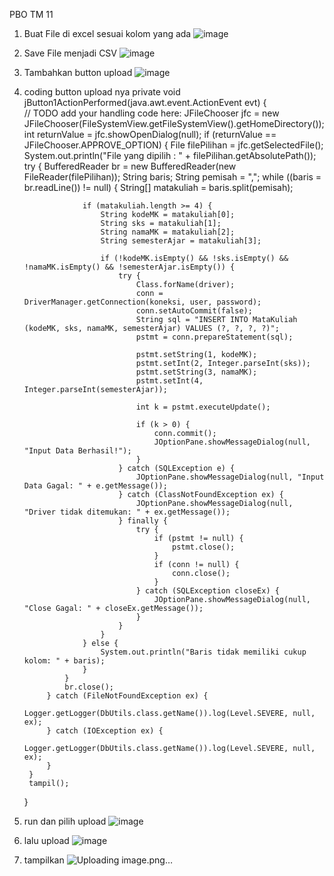 PBO TM 11
1. Buat File di excel sesuai kolom yang ada
   ![image](https://github.com/user-attachments/assets/e839e6b2-8780-4def-b497-f63597066d3b)
3. Save File menjadi CSV
   ![image](https://github.com/user-attachments/assets/57a76b78-ecfb-4628-b6a1-1c9a109770d1)
5. Tambahkan button upload 
 ![image](https://github.com/user-attachments/assets/04889a41-e0b4-4b15-ae70-d0316bdd47aa)
6. coding button upload nya 
  private void jButton1ActionPerformed(java.awt.event.ActionEvent evt) {                                         
        // TODO add your handling code here:
         JFileChooser jfc = new JFileChooser(FileSystemView.getFileSystemView().getHomeDirectory());
        int returnValue = jfc.showOpenDialog(null);
        if (returnValue == JFileChooser.APPROVE_OPTION) {
            File filePilihan = jfc.getSelectedFile();
            System.out.println("File yang dipilih : " + filePilihan.getAbsolutePath());
            try {
                BufferedReader br = new BufferedReader(new FileReader(filePilihan));
                String baris;
                String pemisah = ",";
                while ((baris = br.readLine()) != null) {
                    String[] matakuliah = baris.split(pemisah);

                    if (matakuliah.length >= 4) {
                        String kodeMK = matakuliah[0];
                        String sks = matakuliah[1];
                        String namaMK = matakuliah[2];
                        String semesterAjar = matakuliah[3];

                        if (!kodeMK.isEmpty() && !sks.isEmpty() && !namaMK.isEmpty() && !semesterAjar.isEmpty()) {
                            try {
                                Class.forName(driver);
                                conn = DriverManager.getConnection(koneksi, user, password);
                                conn.setAutoCommit(false);
                                String sql = "INSERT INTO MataKuliah (kodeMK, sks, namaMK, semesterAjar) VALUES (?, ?, ?, ?)";
                                pstmt = conn.prepareStatement(sql);

                                pstmt.setString(1, kodeMK);
                                pstmt.setInt(2, Integer.parseInt(sks));
                                pstmt.setString(3, namaMK);                   
                                pstmt.setInt(4, Integer.parseInt(semesterAjar));

                                int k = pstmt.executeUpdate();

                                if (k > 0) {
                                    conn.commit();
                                    JOptionPane.showMessageDialog(null, "Input Data Berhasil!");
                                }
                            } catch (SQLException e) {
                                JOptionPane.showMessageDialog(null, "Input Data Gagal: " + e.getMessage());
                            } catch (ClassNotFoundException ex) {
                                JOptionPane.showMessageDialog(null, "Driver tidak ditemukan: " + ex.getMessage());
                            } finally {
                                try {
                                    if (pstmt != null) {
                                        pstmt.close();
                                    }
                                    if (conn != null) {
                                        conn.close();
                                    }
                                } catch (SQLException closeEx) {
                                    JOptionPane.showMessageDialog(null, "Close Gagal: " + closeEx.getMessage());
                                }
                            }
                        }
                    } else {
                        System.out.println("Baris tidak memiliki cukup kolom: " + baris);
                    }
                }
                br.close();
            } catch (FileNotFoundException ex) {
                Logger.getLogger(DbUtils.class.getName()).log(Level.SEVERE, null, ex);
            } catch (IOException ex) {
                Logger.getLogger(DbUtils.class.getName()).log(Level.SEVERE, null, ex);
            }
        }
        tampil();
     }
7. run dan pilih upload 
 ![image](https://github.com/user-attachments/assets/d8b10270-3c9b-477a-9d9c-d8c43a0581b9)
8. lalu upload
![image](https://github.com/user-attachments/assets/f0006fbb-9786-452a-93bf-00a507dd1018)
6. tampilkan 
 ![Uploading image.png…]()

